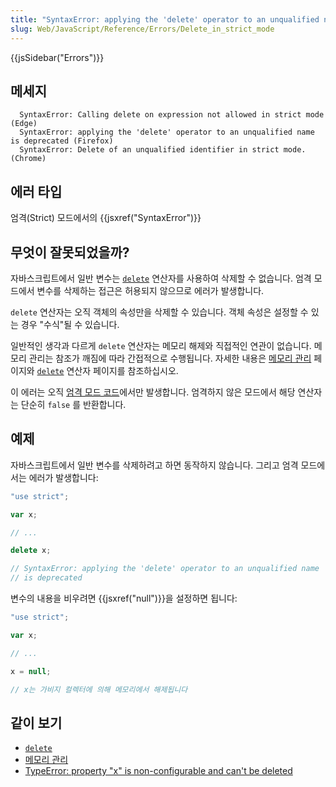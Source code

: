 ```yaml
---
title: "SyntaxError: applying the 'delete' operator to an unqualified name is deprecated"
slug: Web/JavaScript/Reference/Errors/Delete_in_strict_mode
---
```


{{jsSidebar("Errors")}}

## 메세지

```
  SyntaxError: Calling delete on expression not allowed in strict mode (Edge)
  SyntaxError: applying the 'delete' operator to an unqualified name is deprecated (Firefox)
  SyntaxError: Delete of an unqualified identifier in strict mode. (Chrome)
```

## 에러 타입

엄격(Strict) 모드에서의 {{jsxref("SyntaxError")}}

## 무엇이 잘못되었을까?

자바스크립트에서 일반 변수는 [`delete`](/ko/docs/Web/JavaScript/Reference/Operators/delete) 연산자를 사용하여 삭제할 수 없습니다. 엄격 모드에서 변수를 삭제하는 접근은 허용되지 않으므로 에러가 발생합니다.

`delete` 연산자는 오직 객체의 속성만을 삭제할 수 있습니다. 객체 속성은 설정할 수 있는 경우 "수식"될 수 있습니다.

일반적인 생각과 다르게 `delete` 연산자는 메모리 해제와 직접적인 연관이 없습니다. 메모리 관리는 참조가 깨짐에 따라 간접적으로 수행됩니다. 자세한 내용은 [메모리 관리](/ko/docs/Web/JavaScript/Memory_Management) 페이지와 [`delete`](/ko/docs/Web/JavaScript/Reference/Operators/delete) 연산자 페이지를 참조하십시오.

이 에러는 오직 [엄격 모드 코드](/ko/docs/Web/JavaScript/Reference/Strict_mode)에서만 발생합니다. 엄격하지 않은 모드에서 해당 연산자는 단순히 `false` 를 반환합니다.

## 예제

자바스크립트에서 일반 변수를 삭제하려고 하면 동작하지 않습니다. 그리고 엄격 모드에서는 에러가 발생합니다:

```js example-bad
"use strict";

var x;

// ...

delete x;

// SyntaxError: applying the 'delete' operator to an unqualified name
// is deprecated
```

변수의 내용을 비우려면 {{jsxref("null")}}을 설정하면 됩니다:

```js example-good
"use strict";

var x;

// ...

x = null;

// x는 가비지 컬렉터에 의해 메모리에서 해제됩니다
```

## 같이 보기

- [`delete`](/ko/docs/Web/JavaScript/Reference/Operators/delete)
- [메모리 관리](/ko/docs/Web/JavaScript/Memory_Management)
- [TypeError: property "x" is non-configurable and can't be deleted](/ko/docs/Web/JavaScript/Reference/Errors/Cant_delete)
